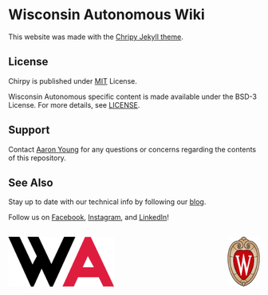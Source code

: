 # Wisconsin Autonomous Wiki

This website was made with the [Chripy Jekyll theme](https://github.com/cotes2020/jekyll-theme-chirpy).

## License

Chirpy is published under [MIT](https://github.com/cotes2020/jekyll-theme-chirpy/blob/master/LICENSE) License.

Wisconsin Autonomous specific content is made available under the BSD-3 License. For more details, see [LICENSE](https://github.com/WisconsinAutonomous/WisconsinAutonomous.github.io/blob/develop/LICENSE).

## Support

Contact [Aaron Young](aryoung5@wisc.edu) for any questions or concerns regarding the contents of this repository.

## See Also

Stay up to date with our technical info by following our [blog](https://www.wisconsinautonomous.org/blog).

Follow us on [Facebook](https://www.facebook.com/wisconsinautonomous/), [Instagram](https://www.instagram.com/wisconsinautonomous/), and [LinkedIn](https://www.linkedin.com/company/wisconsin-autonomous/about/)!

<br>

<div>
	<img src="https://github.com/WisconsinAutonomous/wa-resources/blob/master/Images/WA.png?raw=true" alt="Wisconsin Autonomous Logo" class="readme-img" height="100px">  
	<img src="https://github.com/WisconsinAutonomous/wa-resources/blob/master/Images/UWCrest.png?raw=true" alt="University of Wisconsin - Madison Crest" class="readme-img" height="100px" align="right">
</div>
